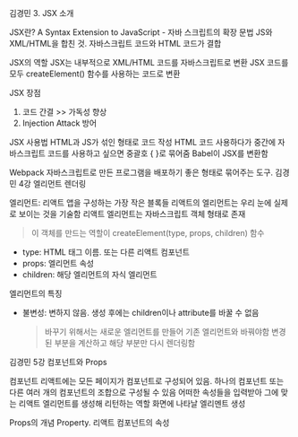 김경민 3. JSX 소개

JSX란?
 A Syntax Extension to JavaScript - 자바 스크립트의 확장 문법
 JS와 XML/HTML을 합친 것. 자바스크립트 코드와 HTML 코드가 결합

JSX의 역할
 JSX는 내부적으로 XML/HTML 코드를 자바스크립트로 변환
 JSX 코드를 모두 createElement() 함수를 사용하는 코드로 변환

JSX 장점
 1) 코드 간결 >> 가독성 향상
 2) Injection Attack 방어

JSX 사용법
 HTML과 JS가 섞인 형태로 코드 작성
 HTML 코드 사용하다가 중간에 자바스크립트 코드를 사용하고 싶으면 중괄호 { }로 묶어줌
 Babel이 JSX를 변환함

Webpack
 자바스크립트로 만든 프로그램을 배포하기 좋은 형태로 묶어주는 도구.
김경민 4강 엘리먼트 렌더링
 
엘리먼트: 리액트 앱을 구성하는 가장 작은 블록들
리액트의 엘리먼트는 우리 눈에 실제로 보이는 것을 기술함
리액트 엘리먼트는 자바스크립트 객체 형태로 존재
 > 이 객체를 만드는 역할이 createElement(type, props, children) 함수
  - type: HTML 태그 이름. 또는 다른 리액트 컴포넌트
  - props: 엘리먼트 속성
  - children: 해당 엘리먼트의 자식 엘리먼트

엘리먼트의 특징
 - 불변성: 변하지 않음. 생성 후에는 children이나 attribute를 바꿀 수 없음
   > 바꾸기 위해서는 새로운 엘리먼트를 만들어 기존 엘리먼트와 바꿔야함
     > 변경된 부분을 계산하고 해당 부분만 다시 렌더링함

김경민 5강 컴포넌트와 Props

컴포넌트
 리액트에는 모든 페이지가 컴포넌트로 구성되어 있음.
 하나의 컴포넌트 또는 다른 여러 개의 컴포넌트의 조합으로 구성될 수 있음
 어떠한 속성들을 입력받아 그에 맞는 리액트 엘리먼트를 생성해 리턴하는 역할
 화면에 나타날 엘리멘트 생성

Props의 개념
 Property. 리액트 컴포넌트의 속성
